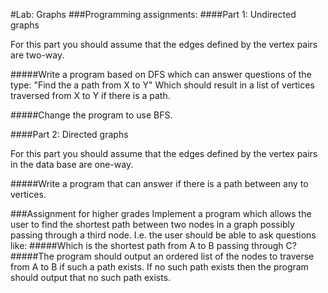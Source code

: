 #Lab: Graphs
###Programming assignments:
####Part 1: Undirected graphs 

For this part you should assume that the edges defined by the vertex pairs are two-way.

#####Write a program based on DFS which can answer questions of the type: "Find the a path from X to Y" Which should result in a list of vertices traversed from X to Y if there is a path.

#####Change the program to use BFS.

####Part 2: Directed graphs

For this part you should assume that the edges defined by the vertex pairs in the data base are one-way.

#####Write a program that can answer if there is a path between any to vertices.

###Assignment for higher grades
Implement a program which allows the user to find the shortest path between two nodes in a graph possibly passing through a third node. I.e. the user should be able to ask questions like:
#####Which is the shortest path from A to B passing through C? 
#####The program should output an ordered list of the nodes to traverse from A to B if such a path exists. If no such path exists then the program should output that no such path exists.
